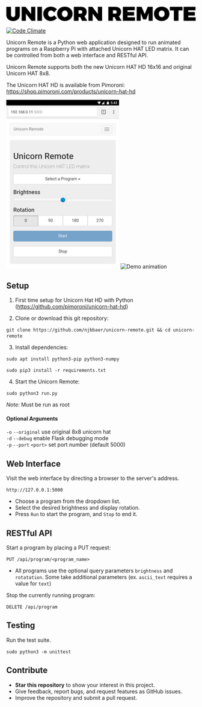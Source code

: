![Unicorn Remote Logo](media/logo.png)

[![Code Climate](https://codeclimate.com/github/njbbaer/unicorn-remote/badges/gpa.svg)](https://codeclimate.com/github/njbbaer/unicorn-remote)

Unicorn Remote is a Python web application designed to run animated programs on a Raspberry Pi with attached Unicorn HAT LED matrix. It can be controlled from both a web interface and RESTful API.

Unicorn Remote supports both the new Unicorn HAT HD 16x16 and original Unicorn HAT 8x8.

The Unicorn HAT HD is available from Pimoroni:  
https://shop.pimoroni.com/products/unicorn-hat-hd


![Web UI screenshot](media/webui_screenshot.png) ![Demo animation](media/demo_animation.gif)


## Setup
1. First time setup for Unicorn Hat HD with Python (https://github.com/pimoroni/unicorn-hat-hd)

2. Clone or download this git repository:
```
git clone https://github.com/njbbaer/unicorn-remote.git && cd unicorn-remote
```

3. Install dependencies:
```
sudo apt install python3-pip python3-numpy
```
```
sudo pip3 install -r requirements.txt
```

4. Start the Unicorn Remote:
```
sudo python3 run.py
```
*Note:* Must be run as root


#### Optional Arguments
`-o` `--original` use original 8x8 unicorn hat  
`-d` `--debug` enable Flask debugging mode  
`-p` `--port` `<port>` set port number (default 5000)



## Web Interface
Visit the web interface by directing a browser to the server's address.
```
http://127.0.0.1:5000
```

* Choose a program from the dropdown list.
* Select the desired brightness and display rotation.
* Press `Run` to start the program, and `Stop` to end it.


## RESTful API
Start a program by placing a PUT request:
```
PUT /api/program/<program_name>
```
* All programs use the optional query parameters `brightness` and `rotatation`. Some take additional parameters (ex. `ascii_text` requires a value for `text`)

Stop the currently running program:
```
DELETE /api/program
```


## Testing
Run the test suite.
```
sudo python3 -m unittest
```


## Contribute
* **Star this repository** to show your interest in this project.
* Give feedback, report bugs, and request features as GitHub issues.
* Improve the repository and submit a pull request.

